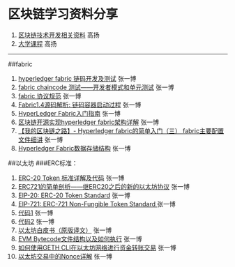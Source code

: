 # 区块链学习资料分享
    

1. [区块链技术开发相关资料][a] 高扬
2. [大学课程][b] 高扬

[a]: https://github.com/gyley/awesome-blockchain-cn
[b]: https://github.com/gyley/Blog

---
##fabric
1. [hyperledger fabric 链码开发及测试][1] 张一博
2. [fabric chaincode 测试——开发者模式和单元测试][2] 张一博
3. [fabric 协议规范][3] 张一博
4. [Fabric1.4源码解析: 链码容器启动过程][4] 张一博
5. [HyperLedger Fabric入门指南][5] 张一博
6. [区块链开源实现hyperledger fabric架构详解][6] 张一博
7. [【我的区块链之路】- Hyperledger fabric的简单入门（三） fabric主要配置文件细讲][7] 张一博
8. [Hyperledger Fabric数据存储结构][8] 张一博

[1]: https://blog.csdn.net/TripleS_X/article/details/80550401
[2]: https://blog.csdn.net/zhayujie5200/article/details/84561825?depth_1-utm_source=distribute.pc_relevant.none-task-blog-BlogCommendFromBaidu-5&utm_source=distribute.pc_relevant.none-task-blog-BlogCommendFromBaidu-5
[3]: https://blog.csdn.net/code_segment/article/details/78177559?locationNum=9&fps=1
[4]:https://www.cnblogs.com/cbkj-xd/p/11072761.html

[5]:https://blog.csdn.net/lanjian056/article/details/83508720?depth_1-utm_source=distribute.pc_relevant.none-task-blog-BlogCommendFromBaidu-2&utm_source=distribute.pc_relevant.none-task-blog-BlogCommendFromBaidu-2

[6]:https://blog.csdn.net/russell_tao/article/details/80459698

[7]:https://blog.csdn.net/qq_25870633/article/details/81184781
[8]:https://www.jianshu.com/p/e3d3da56a67e

##以太坊
###ERC标准：
1. [ERC-20 Token 标准详解及代码][11] 张一博
2. [ERC721的简单剖析——继ERC20之后的新的以太坊协议][12] 张一博
3. [EIP-20: ERC-20 Token Standard][13] 张一博
4. [EIP-721: ERC-721 Non-Fungible Token Standard ][14] 张一博
5. [代码1][15] 张一博
6. [代码2][16] 张一博
7. [以太坊白皮书（原版译文）][17] 张一博
8. [EVM Bytecode文件结构以及如何执行][18] 张一博
9. [如何使用GETH CLI在以太坊网络进行资金转账交易][19] 张一博
10. [以太坊交易中的Nonce详解][20] 张一博

[11]:https://www.jianshu.com/p/cc81e7b66f8e
[12]:https://blog.csdn.net/weixin_42183449/article/details/80324504
[13]:https://eips.ethereum.org/EIPS/eip-20
[14]:https://eips.ethereum.org/EIPS/eip-721
[15]:https://github.com/cryppadotta/dotta-license/tree/master/dot-license-contracts/contract/interfaces
[16]:https://github.com/OpenZeppelin/openzeppelin-contracts
[17]:https://www.jianshu.com/p/a4e32c50262a
[18]:https://blog.csdn.net/Programmer_CJC/article/details/80218649
[19]:https://blog.csdn.net/rejames/article/details/93007350
[20]:https://www.jianshu.com/p/6df7f2adc424